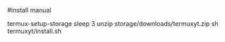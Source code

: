

#install manual


termux-setup-storage
sleep 3
unzip storage/downloads/termuxyt.zip
sh termuxyt/install.sh

